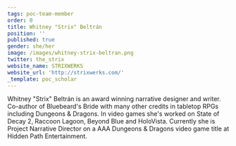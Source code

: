 ```yaml
---
tags: poc-team-member
order: 0
title: Whitney "Strix" Beltrán
position: ''
published: true
gender: she/her
image: /images/whitney-strix-beltran.png
twitter: the_strix
website_name: STRIXWERKS
website_url: 'http://strixwerks.com/'
_template: poc_scholar
---
```


Whitney "Strix" Beltrán is an award winning narrative designer and writer. Co-author of Bluebeard's Bride with many other credits in tabletop RPGs including Dungeons & Dragons. In video games she's worked on State of Decay 2, Raccoon Lagoon, Beyond Blue and HoloVista. Currently she is Project Narrative Director on a AAA Dungeons & Dragons video game title at Hidden Path Entertainment.

